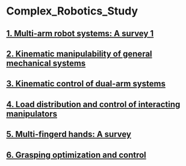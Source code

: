 # Complex_Robotics_Study

## [1. Multi-arm robot systems: A survey 1 ](Chapter1/README.md)
## [2. Kinematic manipulability of general mechanical systems](Chapter2/README.md)
## [3. Kinematic control of dual-arm systems](Chapter3/README.md)
## [4. Load distribution and control of interacting manipulators](Chapter4/README.md)
## [5. Multi-fingerd hands: A survey](Chapter5/README.md)
## [6. Grasping optimization and control](Chapter6/README.md)



